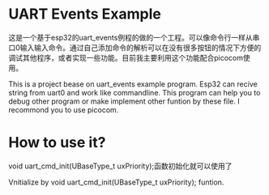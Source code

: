 # UART Events Example

这是一个基于esp32的uart_events例程的做的一个工程。可以像命令行一样从串口0输入输入命令。通过自己添加命令的解析可以在没有很多按钮的情况下方便的调试其他程序，或者实现一些功能。目前我主要利用这个功能配合picocom使用。

This is a project bease on uart_events example program. Esp32 can recive string from uart0 and work like commandline. This program can help you to debug other program or make implement other funtion by these file. I recommond you to use picocom.

# How to use it?

void uart_cmd_init(UBaseType_t uxPriority);函数初始化就可以使用了

Vnitialize by void uart_cmd_init(UBaseType_t uxPriority); funtion.
